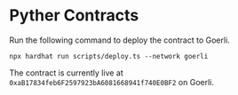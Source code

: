 # Pyther Contracts

Run the following command to deploy the contract to Goerli.

```shell
npx hardhat run scripts/deploy.ts --network goerli 
```

The contract is currently live at `0xaB17834feb6F2597923bA6081668941f740E0BF2` on Goerli.
